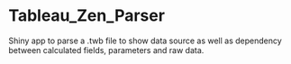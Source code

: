 # Tableau_Zen_Parser
Shiny app to parse a .twb file to show data source as well as dependency between calculated fields, parameters and raw data.
